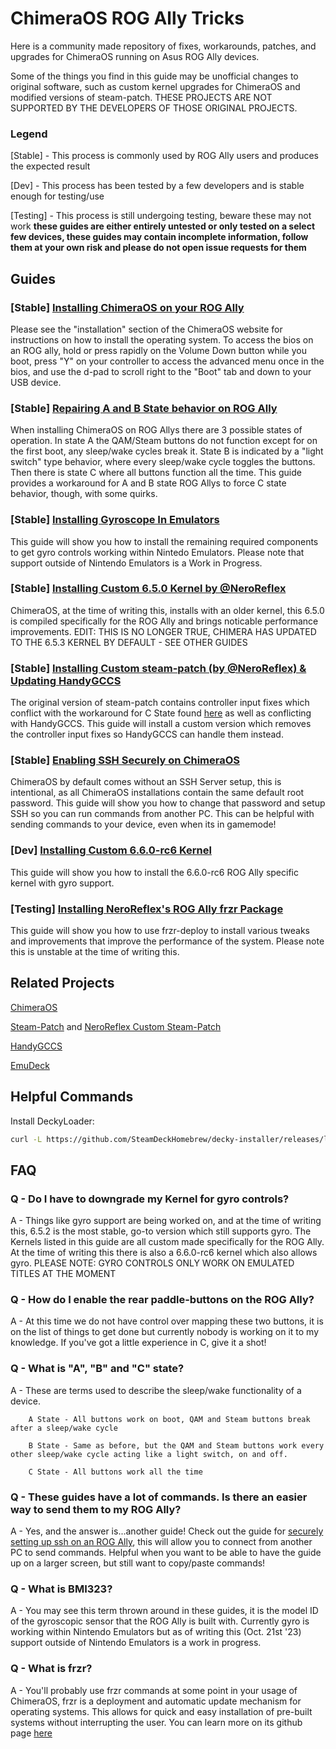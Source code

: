 # ChimeraOS ROG Ally Tricks

Here is a community made repository of fixes, workarounds, patches, and upgrades for ChimeraOS running on Asus ROG Ally devices.

Some of the things you find in this guide may be unofficial changes to original software, such as custom kernel upgrades for ChimeraOS and modified versions of steam-patch. THESE PROJECTS ARE NOT SUPPORTED BY THE DEVELOPERS OF THOSE ORIGINAL PROJECTS.

### Legend
[Stable]  - This process is commonly used by ROG Ally users and produces the expected result

[Dev]     - This process has been tested by a few developers and is stable enough for testing/use

[Testing] - This process is still undergoing testing, beware these may not work
**these guides are either entirely untested or only tested on a select few devices, these guides may contain incomplete information, follow them at your own risk and please do not open issue requests for them**

## Guides

### [Stable] [Installing ChimeraOS on your ROG Ally](https://chimeraos.org/download/)
Please see the "installation" section of the ChimeraOS website for instructions on how to install the operating system. To access the bios on an ROG ally, hold or press rapidly on the Volume Down button while you boot, press "Y" on your controller to access the advanced menu once in the bios, and use the d-pad to scroll right to the "Boot" tab and down to your USB device.

### [Stable] [Repairing A and B State behavior on ROG Ally](https://github.com/bactaholic/chimeraos-ROG-Ally-tricks/blob/main/guides/repairing-b-state-behavior.md)
When installing ChimeraOS on ROG Allys there are 3 possible states of operation. In state A the QAM/Steam buttons do not function except for on the first boot, any sleep/wake cycles break it. State B is indicated by a "light switch" type behavior, where every sleep/wake cycle toggles the buttons. Then there is state C where all buttons function all the time. This guide provides a workaround for A and B state ROG Allys to force C state behavior, though, with some quirks.

### [Stable] [Installing Gyroscope In Emulators](https://github.com/bactaholic/chimeraos-ROG-Ally-tricks/blob/main/guides/installing_gyroscope_emulators.md)
This guide will show you how to install the remaining required components to get gyro controls working within Nintedo Emulators. Please note that support outside of Nintendo Emulators is a Work in Progress.

### [Stable] [Installing Custom 6.5.0 Kernel by @NeroReflex](https://github.com/bactaholic/chimeraos-ROG-Ally-tricks/blob/main/guides/installing_custom_6.5.0_kernel.md)
ChimeraOS, at the time of writing this, installs with an older kernel, this 6.5.0 is compiled specifically for the ROG Ally and brings noticable performance improvements.
EDIT: THIS IS NO LONGER TRUE, CHIMERA HAS UPDATED TO THE 6.5.3 KERNEL BY DEFAULT - SEE OTHER GUIDES

### [Stable] [Installing Custom steam-patch (by @NeroReflex) & Updating HandyGCCS](https://github.com/bactaholic/chimeraos-ROG-Ally-tricks/blob/main/guides/installing_custom_steam_patch.md)
The original version of steam-patch contains controller input fixes which conflict with the workaround for C State found [here](https://github.com/bactaholic/chimeraos-ROG-Ally-tricks/blob/main/repairing-b-state-behavior.md) as well as conflicting with HandyGCCS. This guide will install a custom version which removes the controller input fixes so HandyGCCS can handle them instead.

### [Stable] [Enabling SSH Securely on ChimeraOS](https://github.com/bactaholic/chimeraos-ROG-Ally-tricks/blob/main/guides/enabling_ssh_securely.md)
ChimeraOS by default comes without an SSH Server setup, this is intentional, as all ChimeraOS installations contain the same default root password. This guide will show you how to change that password and setup SSH so you can run commands from another PC. This can be helpful with sending commands to your device, even when its in gamemode!

### [Dev] [Installing Custom 6.6.0-rc6 Kernel](https://github.com/bactaholic/chimeraos-ROG-Ally-tricks/blob/main/guides/installing_6.6.0-rc6_custom_kernel.md)
This guide will show you how to install the 6.6.0-rc6 ROG Ally specific kernel with gyro support.

### [Testing] [Installing NeroReflex's ROG Ally frzr Package](https://github.com/bactaholic/chimeraos-ROG-Ally-tricks/blob/main/guides/neroreflex_frzr_deploy_img.md)
This guide will show you how to use frzr-deploy to install various tweaks and improvements that improve the performance of the system. Please note this is unstable at the time of writing this.

## Related Projects

[ChimeraOS](https://github.com/ChimeraOS/chimeraos)

[Steam-Patch](https://github.com/Maclay74/steam-patch) and [NeroReflex Custom Steam-Patch](https://github.com/NeroReflex/steam-patch)

[HandyGCCS](https://github.com/ShadowBlip/HandyGCCS)

[EmuDeck](https://github.com/dragoonDorise/EmuDeck)

## Helpful Commands

Install DeckyLoader:
```sh
curl -L https://github.com/SteamDeckHomebrew/decky-installer/releases/latest/download/install_release.sh | sh
```

## FAQ
### Q - Do I have to downgrade my Kernel for gyro controls?
A - Things like gyro support are being worked on, and at the time of writing this, 6.5.2 is the most stable, go-to version which still supports gyro. The Kernels listed in this guide are all custom made specifically for the ROG Ally. At the time of writing this there is also a 6.6.0-rc6 kernel which also allows gyro. PLEASE NOTE: GYRO CONTROLS ONLY WORK ON EMULATED TITLES AT THE MOMENT

### Q - How do I enable the rear paddle-buttons on the ROG Ally?
A - At this time we do not have control over mapping these two buttons, it is on the list of things to get done but currently nobody is working on it to my knowledge. If you've got a little experience in C, give it a shot!

### Q - What is "A", "B" and "C" state?
A - These are terms used to describe the sleep/wake functionality of a device.

        A State - All buttons work on boot, QAM and Steam buttons break after a sleep/wake cycle

        B State - Same as before, but the QAM and Steam buttons work every other sleep/wake cycle acting like a light switch, on and off.

        C State - All buttons work all the time

### Q - These guides have a lot of commands. Is there an easier way to send them to my ROG Ally?
A - Yes, and the answer is...another guide! Check out the guide for [securely setting up ssh on an ROG Ally](https://github.com/bactaholic/chimeraos-ROG-Ally-tricks/blob/main/guides/enabling_ssh_securely.md), this will allow you to connect from another PC to send commands. Helpful when you want to be able to have the guide up on a larger screen, but still want to copy/paste commands!

### Q - What is BMI323?
A - You may see this term thrown around in these guides, it is the model ID of the gyroscopic sensor that the ROG Ally is built with. Currently gyro is working within Nintendo Emulators but as of writing this (Oct. 21st '23) support outside of Nintendo Emulators is a work in progress.

### Q - What is frzr? 
A - You'll probably use frzr commands at some point in your usage of ChimeraOS, frzr is a deployment and automatic update mechanism for operating systems. This allows for quick and easy installation of pre-built systems without interrupting the user. You can learn more on its github page [here](https://github.com/bactaholic/chimeraos-ROG-Ally-tricks/blob/main/guides/enabling_ssh_securely.md)